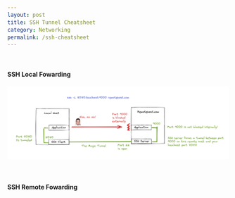 ```yaml
---
layout: post
title: SSH Tunnel Cheatsheet
category: Networking
permalink: /ssh-cheatsheet
---
```


<br />

#### SSH Local Fowarding

[![SSH Tunnel Local Diagram](/assets/images/posts/ssh-tunnel-local.png)](/assets/images/posts/ssh-tunnel-local.png)

<br />

#### SSH Remote Fowarding
